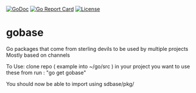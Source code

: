 [![GoDoc](https://godoc.org/github.com/sterlingdevils/gobase?status.svg)](https://godoc.org/github.com/sterlingdevils/gobase)
[![Go Report Card](https://goreportcard.com/badge/github.com/sterlingdevils/gobase)](https://goreportcard.com/report/github.com/sterlingdevils/gobase)
[![License](https://img.shields.io/badge/LICENSE-Apache2.0-ff69b4.svg)](http://www.apache.org/licenses/LICENSE-2.0.html)

# gobase

Go packages that come from sterling devils to be used by multiple projects
Mostly based on channels

To Use:
  clone repo ( example into ~/go/src )
  in your project you want to use these from run :
    "go get gobase"

  You should now be able to import using sdbase/pkg/<name>

